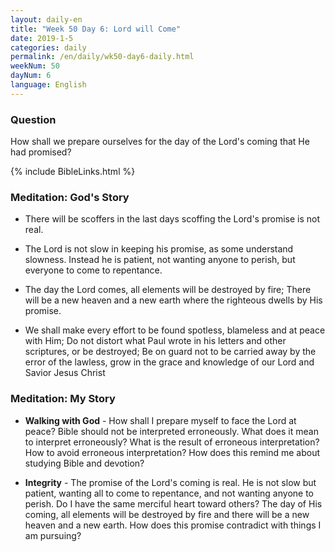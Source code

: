```yaml
---
layout: daily-en
title: "Week 50 Day 6: Lord will Come"
date: 2019-1-5 
categories: daily
permalink: /en/daily/wk50-day6-daily.html
weekNum: 50
dayNum: 6
language: English
---
```


### Question     
How shall we prepare ourselves for the day of the Lord's coming that He had promised?

{% include BibleLinks.html %} 

### Meditation: God's Story   
+ There will be scoffers in the last days scoffing the Lord's promise is not real. 

+ The Lord is not slow in keeping his promise, as some understand slowness. Instead he is patient, not wanting anyone to perish, but everyone to come to repentance. 

+ The day the Lord comes, all elements will be destroyed by fire; There will be a new heaven and a new earth where the righteous dwells by His promise. 

+ We shall make every effort to be found spotless, blameless and at peace with Him; Do not distort what Paul wrote in his letters and other scriptures, or be destroyed; Be on guard not to be carried away by the error of the lawless, grow in the grace and knowledge of our Lord and Savior Jesus Christ 

### Meditation: My Story   
+ **Walking with God** - How shall I prepare myself to face the Lord at peace? Bible should not be interpreted erroneously. What does it mean to interpret erroneously? What is the result of erroneous interpretation? How to avoid erroneous interpretation? How does this remind me about studying Bible and devotion? 

+ **Integrity** - The promise of the Lord's coming is real. He is not slow but patient, wanting all to come to repentance, and not wanting anyone to perish. Do I have the same merciful heart toward others? The day of His coming, all elements will be destroyed by fire and there will be a new heaven and a new earth. How does this promise contradict with things I am pursuing? 
